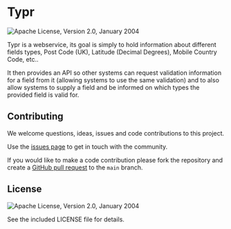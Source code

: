 # Typr
![Apache License, Version 2.0, January 2004](https://img.shields.io/github/license/apache/maven.svg?label=License)

Typr is a webservice, its goal is simply to hold information about different fields types, Post Code (UK), Latitude (Decimal Degrees), Mobile Country Code, etc.. 

It then provides an API so other systems can request validation information for a field from it (allowing systems to use the same validation) and to also allow systems to supply a field and be informed on which types the provided field is valid for.

## Contributing

We welcome questions, ideas, issues and code contributions to this project.

Use the [issues page](https://github.com/PallasSystems/typr/issues) to get in touch with the community.

If you would like to make a code contribution please fork the repository and create a
[GitHub pull request](https://help.github.com/en/github/collaborating-with-issues-and-pull-requests) to the `main` branch.

## License
![Apache License, Version 2.0, January 2004](https://img.shields.io/github/license/apache/maven.svg?label=License)

See the included LICENSE file for details.
